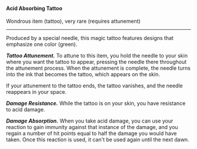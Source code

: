 #### Acid Absorbing Tattoo

Wondrous item (tattoo), very rare (requires attunement)

---

Produced by a special needle, this magic tattoo features designs that emphasize one color (green).

***Tattoo Attunement.*** To attune to this item, you hold the needle to your skin where you want the tattoo to appear, pressing the needle there throughout the attunement process. When the attunement is complete, the needle turns into the ink that becomes the tattoo, which appears on the skin.

If your attunement to the tattoo ends, the tattoo vanishes, and the needle reappears in your space.

***Damage Resistance.*** While the tattoo is on your skin, you have resistance to acid damage.

***Damage Absorption.*** When you take acid damage, you can use your reaction to gain immunity against that instance of the damage, and you regain a number of hit points equal to half the damage you would have taken. Once this reaction is used, it can't be used again until the next dawn.